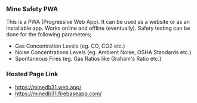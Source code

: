 ### **Mine Safety PWA**
This is a PWA (Progressive Web App). It can be used as a website or as an installable app.
Works online and offline (eventually).
Safety testing can be done for the following parameters;
* Gas Concentration Levels (eg. CO, CO2 etc.)
* Noise Concentrations Levels (eg. Ambient Noise, OSHA Standards etc.)
* Spontaneous Fires (eg. Gas Ratios like Graham's Ratio etc.)

### **Hosted Page Link**
* https://minedb31.web.app/
* https://minedb31.firebaseapp.com/
